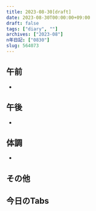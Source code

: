 ```yaml
---
title: 2023-08-30[draft]
date: 2023-08-30T00:00:00+09:00
draft: false
tags: ["diary", ""]
archives: ["2023-08"]
n年日記: ["0830"]
slug: 564073
---
```

## 午前
- 
## 午後
- 
## 体調
- 
## その他
## 今日のTabs